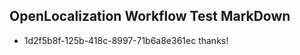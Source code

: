 ## OpenLocalization Workflow Test MarkDown
* 1d2f5b8f-125b-418c-8997-71b6a8e361ec thanks!

<!--HONumber=Sep16_HO1-->


